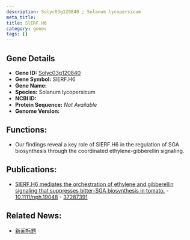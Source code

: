 ```yaml
---
description: Solyc03g120840 ; Solanum lycopersicum
meta_title:
title: SlERF.H6
category: genes
tags: []
---
```


## Gene Details
- **Gene ID:**	[Solyc03g120840](https://www.maizegdb.org/gene_center/gene/Solyc03g120840)
- **Gene Symbol:** SlERF.H6
- **Gene Name:** 
- **Species:** Solanum lycopersicum
- **NCBI ID:** [  ]()
- **Protein Sequence:** *Not Available*
- **Genome Version:** []()

## Functions:
   - Our findings reveal a key role of SlERF.H6 in the regulation of SGA biosynthesis through the coordinated ethylene-gibberellin signaling.

## Publications:
   - [SlERF.H6 mediates the orchestration of ethylene and gibberellin signaling that suppresses bitter-SGA biosynthesis in tomato.]( https://nph.onlinelibrary.wiley.com/doi/10.1111/nph.19048 ) - [10.1111/nph.19048]( https://nph.onlinelibrary.wiley.com/doi/10.1111/nph.19048 ) - [37287391](https://pubmed.ncbi.nlm.nih.gov/37287391/)

## Related News:
   - [新闻标题](https://mp.weixin.qq.com/s/EjdEL4ECyxpwmx_nnt_anw)
